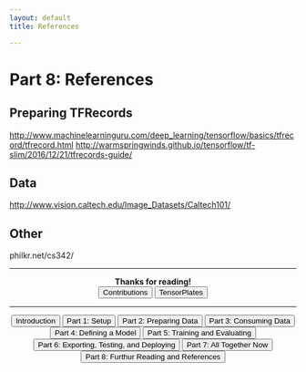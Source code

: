 ```yaml
---
layout: default
title: References

---
```


# Part 8: References

## Preparing TFRecords
http://www.machinelearninguru.com/deep_learning/tensorflow/basics/tfrecord/tfrecord.html
http://warmspringwinds.github.io/tensorflow/tf-slim/2016/12/21/tfrecords-guide/

## Data
http://www.vision.caltech.edu/Image_Datasets/Caltech101/

## Other
philkr.net/cs342/

<hr>
<div style="text-align: center;">
	<b>Thanks for reading!</b><br>
	<button onclick="window.open('https://github.com/crosleythomas/blog/issues','_blank')" class='continue-links'>Contributions</button>
	<button onclick="window.open('https://github.com/crosleythomas/tensorplates','_blank')" class='continue-links'>TensorPlates</button>
</div>
<hr>

<div style="text-align: center;">
    <button onclick="location.href='introduction'" class='continue-links'>Introduction</button>
    <button onclick="location.href='setup'" class='continue-links'>Part 1: Setup</button>
    <button onclick="location.href='dataprep'" class='continue-links'>Part 2: Preparing Data</button>
    <button onclick="location.href='dataload'" class='continue-links'>Part 3: Consuming Data</button>
    <button onclick="location.href='model'" class='continue-links'>Part 4: Defining a Model</button>
    <button onclick="location.href='traineval'" class='continue-links'>Part 5: Training and Evaluating</button>
    <button onclick="location.href='export'" class='continue-links'>Part 6: Exporting, Testing, and Deploying</button>
    <button onclick="location.href='summary'" class='continue-links'>Part 7: All Together Now</button>
    <button onclick="location.href='references'" class='continue-links'>Part 8: Furthur Reading and References</button>
</div>